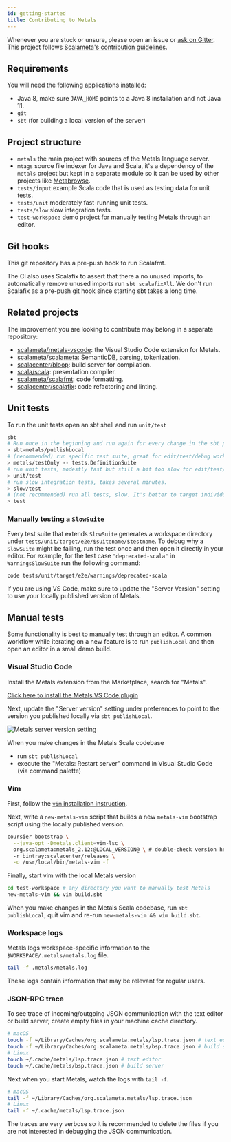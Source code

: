 ```yaml
---
id: getting-started
title: Contributing to Metals
---
```


Whenever you are stuck or unsure, please open an issue or
[ask on Gitter](https://gitter.im/scalameta/metals). This project follows
[Scalameta's contribution guidelines](https://github.com/scalameta/scalameta/blob/master/CONTRIBUTING.md).

## Requirements

You will need the following applications installed:

- Java 8, make sure `JAVA_HOME` points to a Java 8 installation and not Java 11.
- `git`
- `sbt` (for building a local version of the server)

## Project structure

- `metals` the main project with sources of the Metals language server.
- `mtags` source file indexer for Java and Scala, it's a dependency of the
  `metals` project but kept in a separate module so it can be used by other
  projects like [Metabrowse](https://github.com/scalameta/metabrowse).
- `tests/input` example Scala code that is used as testing data for unit tests.
- `tests/unit` moderately fast-running unit tests.
- `tests/slow` slow integration tests.
- `test-workspace` demo project for manually testing Metals through an editor.

## Git hooks

This git repository has a pre-push hook to run Scalafmt.

The CI also uses Scalafix to assert that there a no unused imports, to
automatically remove unused imports run `sbt scalafixAll`. We don't run
Scalafix as a pre-push git hook since starting sbt takes a long time.

## Related projects

The improvement you are looking to contribute may belong in a separate
repository:

- [scalameta/metals-vscode](https://github.com/scalameta/metals-vscode/): the
  Visual Studio Code extension for Metals.
- [scalameta/scalameta](https://github.com/scalameta/scalameta/): SemanticDB,
  parsing, tokenization.
- [scalacenter/bloop](https://github.com/scalacenter/bloop/): build server for
  compilation.
- [scala/scala](https://github.com/scala/scala/): presentation compiler.
- [scalameta/scalafmt](https://github.com/scalameta/scalafmt/): code formatting.
- [scalacenter/scalafix](https://github.com/scalacenter/scalafix/): code
  refactoring and linting.

## Unit tests

To run the unit tests open an sbt shell and run `unit/test`

```sh
sbt
# Run once in the beginning and run again for every change in the sbt plugin.
> sbt-metals/publishLocal
# (recommended) run specific test suite, great for edit/test/debug workflows.
> metals/testOnly -- tests.DefinitionSuite
# run unit tests, modestly fast but still a bit too slow for edit/test/debug workflows.
> unit/test
# run slow integration tests, takes several minutes.
> slow/test
# (not recommended) run all tests, slow. It's better to target individual projects.
> test
```

### Manually testing a `SlowSuite`

Every test suite that extends `SlowSuite` generates a workspace directory under
`tests/unit/target/e2e/$suitename/$testname`.  To debug why a `SlowSuite` might
be failing, run the test once and then open it directly in your editor.  For
example, for the test case `"deprecated-scala"` in `WarningsSlowSuite` run the
following command:

```
code tests/unit/target/e2e/warnings/deprecated-scala
```

If you are using VS Code, make sure to update the "Server Version" setting to
use your locally published version of Metals.

## Manual tests

Some functionality is best to manually test through an editor. A common workflow
while iterating on a new feature is to run `publishLocal` and then open an
editor in a small demo build.

### Visual Studio Code

Install the Metals extension from the Marketplace, search for "Metals".

[Click here to install the Metals VS Code plugin](vscode:extension/scalameta.metals)

Next, update the "Server version" setting under preferences to point to the
version you published locally via `sbt publishLocal`.

![Metals server version setting](https://i.imgur.com/ogVWI1t.png)

When you make changes in the Metals Scala codebase

- run `sbt publishLocal`
- execute the "Metals: Restart server" command in Visual Studio Code (via
  command palette)

### Vim

First, follow the [`vim` installation instruction](../editors/vim.md).

Next, write a `new-metals-vim` script that builds a new `metals-vim` bootstrap
script using the locally published version.

```sh
coursier bootstrap \
  --java-opt -Dmetals.client=vim-lsc \
  org.scalameta:metals_2.12:@LOCAL_VERSION@ \ # double-check version here
  -r bintray:scalacenter/releases \
  -o /usr/local/bin/metals-vim -f
```

Finally, start vim with the local Metals version

```sh
cd test-workspace # any directory you want to manually test Metals
new-metals-vim && vim build.sbt
```

When you make changes in the Metals Scala codebase, run `sbt publishLocal`, quit
vim and re-run `new-metals-vim && vim build.sbt`.

### Workspace logs

Metals logs workspace-specific information to the
`$WORKSPACE/.metals/metals.log` file.

```sh
tail -f .metals/metals.log
```

These logs contain information that may be relevant for regular users.

### JSON-RPC trace

To see trace of incoming/outgoing JSON communication with the text editor or
build server, create empty files in your machine cache directory.

```sh
# macOS
touch -f ~/Library/Caches/org.scalameta.metals/lsp.trace.json # text editor
touch -f ~/Library/Caches/org.scalameta.metals/bsp.trace.json # build server
# Linux
touch ~/.cache/metals/lsp.trace.json # text editor
touch ~/.cache/metals/bsp.trace.json # build server
```

Next when you start Metals, watch the logs with `tail -f`.

```sh
# macOS
tail -f ~/Library/Caches/org.scalameta.metals/lsp.trace.json
# Linux
tail -f ~/.cache/metals/lsp.trace.json
```

The traces are very verbose so it is recommended to delete the files if you are
not interested in debugging the JSON communication.
